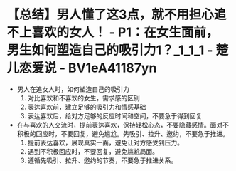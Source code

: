 # 【总结】男人懂了这3点，就不用担心追不上喜欢的女人！ - P1：在女生面前，男生如何塑造自己的吸引力1？_1_1_1 - 楚儿恋爱说 - BV1eA41187yn

-   男人在追女人时，如何塑造自己的吸引力
    1.  对比喜欢和不喜欢的女生，需求感的区别
    2.  表达喜欢前，建立足够的吸引力和情感基础
    3.  表达喜欢后，给对方足够的反应时间和空间，不要急于得到回复
-   在与喜欢的人交流时，提前表达喜欢，保持轻松心态，不要隐藏感情。面对不积极的回应时，不要回复，避免尴尬。先吸引、拉升、邀约，不要急于推进。
    1.  提前表达喜欢，展现真实一面，避免让对方感受到压力。
    2.  遇到不积极回应时，不要回复，避免尴尬局面。
    3.  遵循先吸引、拉升、邀约的节奏，不要急于推进关系。